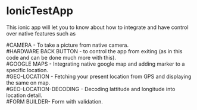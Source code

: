 # IonicTestApp
This ionic app will let you to know about how to integrate and have control over native features such as <br>

#CAMERA - To take a picture from native camera.<br>
#HARDWARE BACK BUTTON - to control the app from exiting (as in this code and can be done much more with this).<br>
#GOOGLE MAPS - Integrating native google map and adding marker to a specific location.<br>
#GEO-LOCATION - Fetching your present location from GPS and displaying the same on map.<br>
#GEO-LOCATION-DECODING - Decoding lattitude and longitude into location detail.<br>
#FORM BUILDER- Form with validation.

